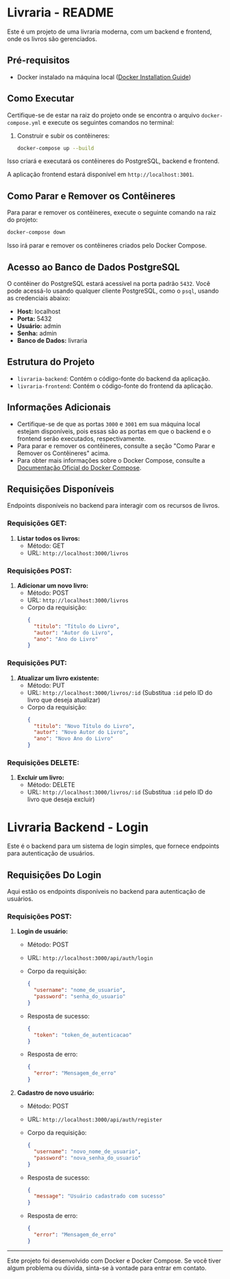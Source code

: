 ﻿# Livraria - README

Este é um projeto de uma livraria moderna, com um backend e frontend, onde os livros são gerenciados.

## Pré-requisitos

- Docker instalado na máquina local ([Docker Installation Guide](https://docs.docker.com/get-docker/))

## Como Executar

Certifique-se de estar na raiz do projeto onde se encontra o arquivo `docker-compose.yml` e execute os seguintes comandos no terminal:

1. Construir e subir os contêineres:
    ```bash
    docker-compose up --build
    ```

Isso criará e executará os contêineres do PostgreSQL, backend e frontend.

A aplicação frontend estará disponível em `http://localhost:3001`.

## Como Parar e Remover os Contêineres

Para parar e remover os contêineres, execute o seguinte comando na raiz do projeto:

```bash
docker-compose down
```

Isso irá parar e remover os contêineres criados pelo Docker Compose.

## Acesso ao Banco de Dados PostgreSQL

O contêiner do PostgreSQL estará acessível na porta padrão `5432`. Você pode acessá-lo usando qualquer cliente PostgreSQL, como o `psql`, usando as credenciais abaixo:

- **Host:** localhost
- **Porta:** 5432
- **Usuário:** admin
- **Senha:** admin
- **Banco de Dados:** livraria

## Estrutura do Projeto

- `livraria-backend`: Contém o código-fonte do backend da aplicação.
- `livraria-frontend`: Contém o código-fonte do frontend da aplicação.

## Informações Adicionais

- Certifique-se de que as portas `3000` e `3001` em sua máquina local estejam disponíveis, pois essas são as portas em que o backend e o frontend serão executados, respectivamente.
- Para parar e remover os contêineres, consulte a seção "Como Parar e Remover os Contêineres" acima.
- Para obter mais informações sobre o Docker Compose, consulte a [Documentação Oficial do Docker Compose](https://docs.docker.com/compose/).

## Requisições Disponíveis

Endpoints disponíveis no backend para interagir com os recursos de livros.

### Requisições GET:

1. **Listar todos os livros:**
   - Método: GET
   - URL: `http://localhost:3000/livros`

### Requisições POST:

1. **Adicionar um novo livro:**
   - Método: POST
   - URL: `http://localhost:3000/livros`
   - Corpo da requisição:
     ```json
     {
       "titulo": "Título do Livro",
       "autor": "Autor do Livro",
       "ano": "Ano do Livro"
     }
     ```

### Requisições PUT:

1. **Atualizar um livro existente:**
   - Método: PUT
   - URL: `http://localhost:3000/livros/:id` (Substitua `:id` pelo ID do livro que deseja atualizar)
   - Corpo da requisição:
     ```json
     {
       "titulo": "Novo Título do Livro",
       "autor": "Novo Autor do Livro",
       "ano": "Novo Ano do Livro"
     }
     ```

### Requisições DELETE:

1. **Excluir um livro:**
   - Método: DELETE
   - URL: `http://localhost:3000/livros/:id` (Substitua `:id` pelo ID do livro que deseja excluir)

# Livraria Backend - Login

Este é o backend para um sistema de login simples, que fornece endpoints para autenticação de usuários.

## Requisições Do Login

Aqui estão os endpoints disponíveis no backend para autenticação de usuários.

### Requisições POST:

1. **Login de usuário:**
   - Método: POST
   - URL: `http://localhost:3000/api/auth/login`
   - Corpo da requisição:
     ```json
     {
       "username": "nome_de_usuario",
       "password": "senha_do_usuario"
     }
     ```

   - Resposta de sucesso:
     ```json
     {
       "token": "token_de_autenticacao"
     }
     ```

   - Resposta de erro:
     ```json
     {
       "error": "Mensagem_de_erro"
     }
     ```

2. **Cadastro de novo usuário:**
   - Método: POST
   - URL: `http://localhost:3000/api/auth/register`
   - Corpo da requisição:
     ```json
     {
       "username": "novo_nome_de_usuario",
       "password": "nova_senha_do_usuario"
     }
     ```

   - Resposta de sucesso:
     ```json
     {
       "message": "Usuário cadastrado com sucesso"
     }
     ```

   - Resposta de erro:
     ```json
     {
       "error": "Mensagem_de_erro"
     }
     ```


---
Este projeto foi desenvolvido com Docker e Docker Compose. Se você tiver algum problema ou dúvida, sinta-se à vontade para entrar em contato.
```
